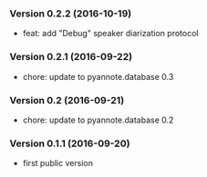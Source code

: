 ### Version 0.2.2 (2016-10-19)

- feat: add "Debug" speaker diarization protocol

### Version 0.2.1 (2016-09-22)

- chore: update to pyannote.database 0.3

### Version 0.2 (2016-09-21)

  - chore: update to pyannote.database 0.2

### Version 0.1.1 (2016-09-20)

  - first public version
